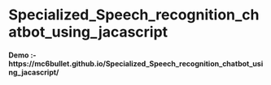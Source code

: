 # Specialized_Speech_recognition_chatbot_using_jacascript

<h4> Demo :- https://mc6bullet.github.io/Specialized_Speech_recognition_chatbot_using_jacascript/</h4>
